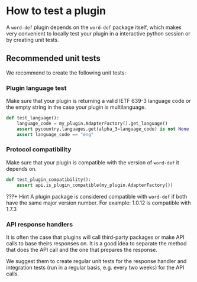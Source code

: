 # How to test a plugin

A `word-def` plugin depends on the `word-def` package itself, which makes
very convenient to locally test your plugin in a interactive python
session or by creating unit tests.

## Recommended unit tests

We recommend to create the following unit tests:

### Plugin language test

Make sure that your plugin is returning a valid IETF 639-3 language code
or the empty string in the case your plugin is multilanguage.

```python
def test_language():
    language_code = my_plugin.AdapterFactory().get_language()
    assert pycountry.languages.get(alpha_3=language_code) is not None
    assert language_code == "eng"
```

### Protocol compatibility

Make sure that your plugin is compatible with the version of `word-def`
it depends on.

```python
def test_plugin_compatibility():
    assert api.is_plugin_compatible(my_plugin.AdapterFactory())
```

???+ Hint
     A plugin package is considered compatible with `word-def` if both
     have the same major version number. For example: 1.0.12 is
     compatible with 1.7.3

### API response handlers

It is often the case that plugins will call third-party packages or make
API calls to base theirs responses on. It is a good idea to separate the
method that does the API call and the one that prepares the response.

We suggest them to create regular unit tests for the response handler and
integration tests (run in a regular basis, e.g. every two weeks) for the
API calls.
